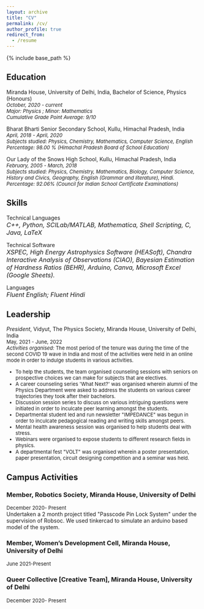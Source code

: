 ```yaml
---
layout: archive
title: "CV"
permalink: /cv/
author_profile: true
redirect_from:
  - /resume
---
```


{% include base_path %}


Education
-------
Miranda House, University of Delhi, India, Bachelor of Science, Physics (Honours)<br>
<var> <font size="-1">October, 2020 - current</font></var><br>
<var><font size="-1">Major: Physics ; Minor: Mathematics</font></var><br>
<var><font size="-1">Cumulative Grade Point Average: 9/10</font></var><br>

Bharat Bharti Senior Secondary School, Kullu, Himachal Pradesh, India<br>
<var><font size="-1">April, 2018 - April, 2020</font></var><br>
<var><font size="-1">Subjects studied: Physics, Chemistry, Mathematics, Computer Science, English</font></var><br>
<var><font size="-1">Percentage: 98.00 % (Himachal Pradesh Board of School Education)</font></var><br>

Our Lady of the Snows High School, Kullu, Himachal Pradesh, India<br>
<var><font size="-1">February, 2005 - March, 2018</font></var><br>
<var><font size="-1">Subjects studied: Physics, Chemistry, Mathematics, Biology, Computer Science, History and Civics, Geography, English (Grammar and literature), Hindi.</font></var><br>
<var><font size="-1">Percentage: 92.06% (Council for Indian School Certificate Examinations)</font></var><br>

Skills
------
Technical Languages<br>
<var><font size="-0.7">C++, Python, SCILab/MATLAB, Mathematica, Shell Scripting, C, Java, LaTeX</font></var>

Technical Software<br>
<var><font size="-0.7">XSPEC, High Energy Astrophysics Software (HEASoft), Chandra Interactive Analysis of Observations (CIAO), Bayesian Estimation of Hardness Ratios (BEHR), Arduino, Canva, Microsoft Excel (Google Sheets).</font></var>

Languages<br>
<var><font size="-0.7">Fluent English; Fluent Hindi</font></var>

Leadership
------
<var>President</var>, Vidyut, The Physics Society, Miranda House, University of Delhi, India<br>
<font size="-1">May, 2021 - June, 2022<br>
<var>Activities organised:</var> The most period of the tenure was during the time of the second COVID 19 wave in India and most of the activities were held in an online mode in order to indulge students in various activities. 
* To help the students, the team organised counseling sessions with seniors on prospective choices we can make for subjects that are electives. 
* A career counseling series 'What Next?' was organised wherein alumni of the Physics Department were asked to address the students on various career trajectories they took after their bachelors. 
* Discussion session series to discuss on various intriguing questions were initiated in order to inculcate peer learning amongst the students.
* Departmental student led and run newsletter "IMPEDANCE" was begun in order to inculcate pedagogical reading and writing skills amongst peers.
* Mental health awareness session was organised to help students deal with stress. 
* Webinars were organised to expose students to different research fields in physics. 
* A departmental fest "VOLT" was organised wherein a poster presentation, paper presentation, circuit designing competition and a seminar was held.</font> 

Campus Activities
-------
### Member, Robotics Society, Miranda House, University of Delhi
<font size="-1">December 2020- Present</font><br>
Undertaken a 2 month project titled "Passcode Pin Lock System" under the supervision of Robsoc. We used tinkercad to simulate an arduino based model of the system.</font><br>

### Member, Women’s Development Cell, Miranda House, University of Delhi
<font size="-1">June 2021-Present</font>

### Queer Collective [Creative Team], Miranda House, University of Delhi 
<font size="-1">December 2020- Present</font>
